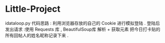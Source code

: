 # Little-Project


idataloop.py 代码思路 : 
利用浏览器存放的自己的 Cookie 进行模拟登陆 .
登陆后发出请求 :使用 Requests 库 , BeautifulSoup库 解析 + 获取元素
把今日打卡贴的所有回帖人的姓名昵称记录下来 .
